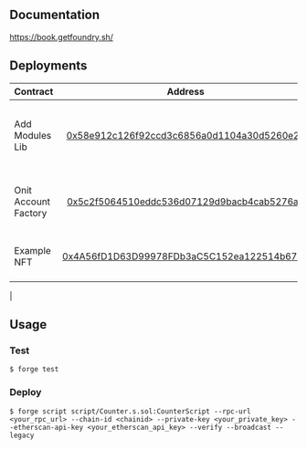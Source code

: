 
## Documentation

https://book.getfoundry.sh/

## Deployments

| Contract              |                                                            Address                                                            | Description                                     |
| :-------------------- | :---------------------------------------------------------------------------------------------------------------------------: | :---------------------------------------------- |
| Add Modules Lib           | [0x58e912c126f92ccd3c6856a0d1104a30d5260e2b](https://sepolia.basescan.org/address/0x58e912c126f92ccd3c6856a0d1104a30d5260e2b#code) | Utility lib for deploying a Safe with enabled modules |
| Onit Account Factory   | [0x5c2f5064510eddc536d07129d9bacb4cab5276a2](https://sepolia.basescan.org/address/0x5c2f5064510eddc536d07129d9bacb4cab5276a2#code) | Factory for ERC4337 Module controlled Safes               
| Example NFT   | [0x4A56fD1D63D99978FDb3aC5C152ea122514b6792](https://sepolia.basescan.org/address/0x4A56fD1D63D99978FDb3aC5C152ea122514b6792#code) | Simple NFT used in tests & demo                        |
| 

## Usage

### Test

```shell
$ forge test
```

### Deploy

```shell
$ forge script script/Counter.s.sol:CounterScript --rpc-url <your_rpc_url> --chain-id <chainid> --private-key <your_private_key> --etherscan-api-key <your_etherscan_api_key> --verify --broadcast --legacy
```
